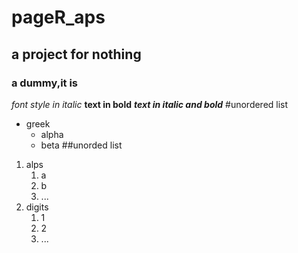 # pageR_aps
## a project for nothing
### a dummy,it is
*font style in italic*
**text in  bold**
***text in italic and bold***
#unordered list
* greek
  * alpha
  * beta
##unorded list
1. alps
   1. a
   2. b 
   3. ...
2. digits
   1. 1
   2. 2
   3. ...
